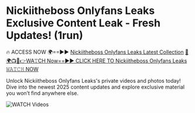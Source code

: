 # Nickiitheboss Onlyfans Leaks Exclusive Content Leak - Fresh Updates! (1run)

🔥 ACCESS NOW 🌍==►► <a href="https://tinyurl.com/3fjeunct" rel="nofollow">Nickiitheboss Onlyfans Leaks Latest Collection</a></h3>
[🔴🌍📺📱👉WA𝚃CH Now==►► CLICK HERE TO Nickiitheboss Onlyfans Leaks 𝚆𝙰𝚃𝙲𝙷 NOW](https://tinyurl.com/3fjeunct)

Unlock Nickiitheboss Onlyfans Leaks's private videos and photos today! Dive into the newest 2025 content updates and explore exclusive material you won’t find anywhere else.


<a href="https://tinyurl.com/3fjeunct" rel="nofollow" data-target="animated-image.originalLink"><img src="https://camo.githubusercontent.com/8a4f000d20f83aca3bf7ec5f350d767afa0574a8a352519fd8cfa583a6f93a33/68747470733a2f2f692e696d6775722e636f6d2f644a486b345a712e676966" alt="WATCH Videos" data-canonical-src="https://i.imgur.com/dJHk4Zq.gif" style="max-width: 100%; display: inline-block;" data-target="animated-image.originalImage"></a>
